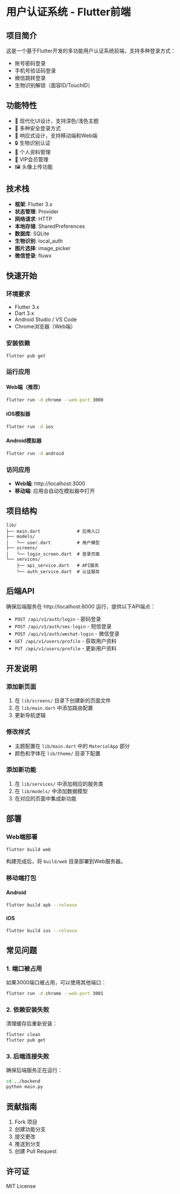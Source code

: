 # 用户认证系统 - Flutter前端

## 项目简介

这是一个基于Flutter开发的多功能用户认证系统前端，支持多种登录方式：

- 账号密码登录
- 手机号验证码登录  
- 微信跳转登录
- 生物识别解锁（面容ID/TouchID）

## 功能特性

- 🎨 现代化UI设计，支持深色/浅色主题
- 🔐 多种安全登录方式
- 📱 响应式设计，支持移动端和Web端
- 🔒 生物识别认证
- 👤 个人资料管理
- 💎 VIP会员管理
- 🖼️ 头像上传功能

## 技术栈

- **框架**: Flutter 3.x
- **状态管理**: Provider
- **网络请求**: HTTP
- **本地存储**: SharedPreferences
- **数据库**: SQLite
- **生物识别**: local_auth
- **图片选择**: image_picker
- **微信登录**: fluwx

## 快速开始

### 环境要求

- Flutter 3.x
- Dart 3.x
- Android Studio / VS Code
- Chrome浏览器（Web端）

### 安装依赖

```bash
flutter pub get
```

### 运行应用

#### Web端（推荐）
```bash
flutter run -d chrome --web-port 3000
```

#### iOS模拟器
```bash
flutter run -d ios
```

#### Android模拟器
```bash
flutter run -d android
```

### 访问应用

- **Web端**: http://localhost:3000
- **移动端**: 应用会自动在模拟器中打开

## 项目结构

```
lib/
├── main.dart              # 应用入口
├── models/
│   └── user.dart          # 用户模型
├── screens/
│   └── login_screen.dart  # 登录页面
└── services/
    ├── api_service.dart   # API服务
    └── auth_service.dart  # 认证服务
```

## 后端API

确保后端服务在 http://localhost:8000 运行，提供以下API端点：

- `POST /api/v1/auth/login` - 密码登录
- `POST /api/v1/auth/sms-login` - 短信登录
- `POST /api/v1/auth/wechat-login` - 微信登录
- `GET /api/v1/users/profile` - 获取用户资料
- `PUT /api/v1/users/profile` - 更新用户资料

## 开发说明

### 添加新页面

1. 在 `lib/screens/` 目录下创建新的页面文件
2. 在 `lib/main.dart` 中添加路由配置
3. 更新导航逻辑

### 修改样式

- 主题配置在 `lib/main.dart` 中的 `MaterialApp` 部分
- 颜色和字体在 `lib/theme/` 目录下配置

### 添加新功能

1. 在 `lib/services/` 中添加相应的服务类
2. 在 `lib/models/` 中添加数据模型
3. 在对应的页面中集成新功能

## 部署

### Web端部署

```bash
flutter build web
```

构建完成后，将 `build/web` 目录部署到Web服务器。

### 移动端打包

#### Android
```bash
flutter build apk --release
```

#### iOS
```bash
flutter build ios --release
```

## 常见问题

### 1. 端口被占用
如果3000端口被占用，可以使用其他端口：
```bash
flutter run -d chrome --web-port 3001
```

### 2. 依赖安装失败
清理缓存后重新安装：
```bash
flutter clean
flutter pub get
```

### 3. 后端连接失败
确保后端服务正在运行：
```bash
cd ../backend
python main.py
```

## 贡献指南

1. Fork 项目
2. 创建功能分支
3. 提交更改
4. 推送到分支
5. 创建 Pull Request

## 许可证

MIT License
